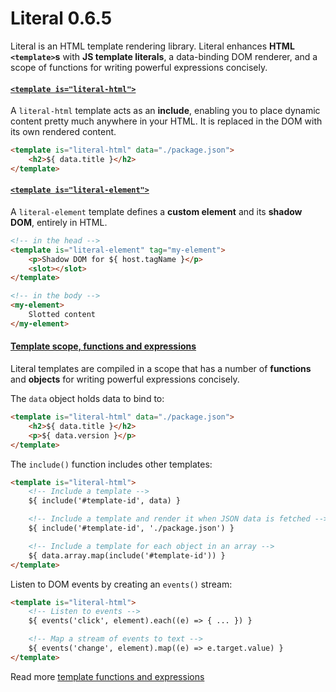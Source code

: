 # Literal <span class="text-06">0.6.5</span>

Literal is an HTML template rendering library. Literal enhances
**HTML `<template>`s** with **JS template literals**, a data-binding
DOM renderer, and a scope of functions for writing powerful expressions
concisely.


#### [`<template is="literal-html">`](./literal-html/)

A `literal-html` template acts as an **include**, enabling you to place dynamic
content pretty much anywhere in your HTML. It is replaced in the DOM with its
own rendered content.

```html
<template is="literal-html" data="./package.json">
    <h2>${ data.title }</h2>
</template>
```


#### [`<template is="literal-element">`](./literal-element/)

A `literal-element` template defines a **custom element** and its **shadow DOM**,
entirely in HTML.

```html
<!-- in the head -->
<template is="literal-element" tag="my-element">
    <p>Shadow DOM for ${ host.tagName }</p>
    <slot></slot>
</template>

<!-- in the body -->
<my-element>
    Slotted content
</my-element>
```


#### [Template scope, functions and expressions](https://stephen.band/literal/templates/)

Literal templates are compiled in a scope that has a number of **functions** and
**objects** for writing powerful expressions concisely.

The `data` object holds data to bind to:

```html
<template is="literal-html" data="./package.json">
    <h2>${ data.title }</h2>
    <p>${ data.version }</p>
</template>
```

The `include()` function includes other templates:

```html
<template is="literal-html">
    <!-- Include a template -->
    ${ include('#template-id', data) }

    <!-- Include a template and render it when JSON data is fetched -->
    ${ include('#template-id', './package.json') }

    <!-- Include a template for each object in an array -->
    ${ data.array.map(include('#template-id')) }
</template>
```

Listen to DOM events by creating an `events()` stream:

```html
<template is="literal-html">
    <!-- Listen to events -->
    ${ events('click', element).each((e) => { ... }) }

    <!-- Map a stream of events to text -->
    ${ events('change', element).map((e) => e.target.value) }
</template>
```

Read more [template functions and expressions](https://stephen.band/literal/templates/)
